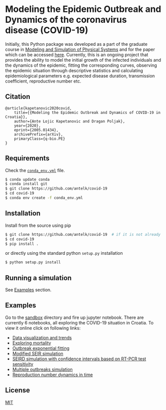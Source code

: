 # Modeling the Epidemic Outbreak and Dynamics of the coronavirus disease (COVID-19)

Initially, this Python package was developed as a part of the graduate course in [Modeling and Simulation of Physical Systems](https://nastava.fesb.unist.hr/nastava/predmeti/11623) and for the paper which can be accessed [here](https://arxiv.org/abs/2005.01434). Currently, this is an ongoing project that provides the ability to model the initial growth of the infected individuals and the dynamics of the epidemic, fitting the corresponding curves, observing the epidemic situation through descriptive statistics and calculating epidemiological parameters e.g. expected disease duration, transmission coefficient, reproductive number etc.

Citation
--------
```citation
@article{kapetanovic2020covid,
    title={{Modeling the Epidemic Outbreak and Dynamics of COVID-19 in Croatia}},
    author={Ante Lojic Kapetanovic and Dragan Poljak},
    year={2020},
    eprint={2005.01434},
    archivePrefix={arXiv},
    primaryClass={q-bio.PE}
}
```

## Requirements 

Check the [`conda_env.yml`](https://github.com/antelk/covid-19/blob/master/conda_env.yml) file.

```bash
$ conda update conda
$ conda install git
$ git clone https://github.com/antelk/covid-19
$ cd covid-19
$ conda env create -f conda_env.yml
```

## Installation

Install from the source using pip

```bash
$ git clone https://github.com/antelk/covid-19  # if it is not already cloned
$ cd covid-19
$ pip install .
```

or directly using the standard python `setup.py` installation

```bash
$ python setup.py install
```

## Running a simulation

See [Examples](#Examples) section.

## Examples

Go to the [sandbox](https://github.com/antelk/covid-19/tree/master/sandbox) directory and fire up jupyter notebook.
There are currently 6 notebooks, all exploring the COVID-19 situation in Croatia. To view it online click on following links:
* [Data visualization and trends](https://github.com/antelk/covid-19/blob/master/sandbox/00-Data-Visualization-and-Trends.ipynb)
* [Exploring mortality](https://github.com/antelk/covid-19/blob/master/sandbox/01-Exploring-Mortality.ipynb)
* [Outbreak exponential fitting](https://github.com/antelk/covid-19/blob/master/sandbox/02-Epidemic-Growth-Modeling.ipynb)
* [Modified SEIR simulation](https://github.com/antelk/covid-19/blob/master/sandbox/03-Modified-SEIR-Simulation.ipynb)
* [SEIRD simulation with confidence intervals based on RT-PCR test sensitivity](https://github.com/antelk/covid-19/blob/master/sandbox/04-SEIRD-Simulation.ipynb)
* [Multiple outbreaks simulation](https://github.com/antelk/covid-19/blob/master/sandbox/05-Multiple-Waves-Simulation.ipynb)
* [Reproduction number dynamics in time](https://github.com/antelk/covid-19/blob/master/sandbox/06-Reproduction-Number-Time-Series.ipynb)

## License

[MIT](https://github.com/antelk/covid-19/blob/master/LICENSE)